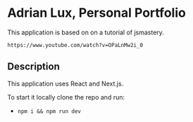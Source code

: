 # Adrian Lux, Personal Portfolio

This application is based on on a tutorial of jsmastery.

```https://www.youtube.com/watch?v=OPaLnMw2i_0```

## Description

This application uses React and Next.js.

To start it locally clone the repo and run:
-  ```npm i && npm run dev```
